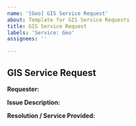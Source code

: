 ```yaml
---
name: '[Geo] GIS Service Request'
about: Template for GIS Service Requests
title: GIS Service Request
labels: 'Service: Geo'
assignees: ''

---
```


## GIS Service Request ##

**Requester:**

**Issue Description:**

**Resolution / Service Provided:**
